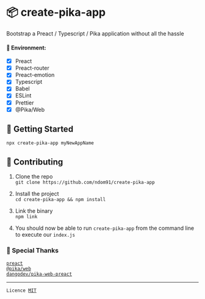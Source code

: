# 📦 create-pika-app

 Bootstrap a Preact / Typescript / Pika application without all the hassle 

#### 🌲 Environment:  
- [x] Preact
- [x] Preact-router  
- [x] Preact-emotion  
- [x] Typescript   
- [x] Babel   
- [x] ESLint   
- [x] Prettier
- [x] @Pika/Web

## 🛫 Getting Started

```
npx create-pika-app myNewAppName
```


## 👥 Contributing

1. Clone the repo  
`git clone https://github.com/ndom91/create-pika-app`  

2. Install the project  
`cd create-pika-app && npm install`  

3. Link the binary  
`npm link`  

4. You should now be able to run `create-pika-app` from the command line to execute our `index.js`  

### 🙏 Special Thanks

[`preact`](https://preactjs.com)  
[`@pika/web`](https://pika.dev)  
[`dangodev/pika-web-preact`](https://github.com/dangodev/pika-web-react)  

---
`Licence `[`MIT`](https://opensource.org/licenses/MIT)

